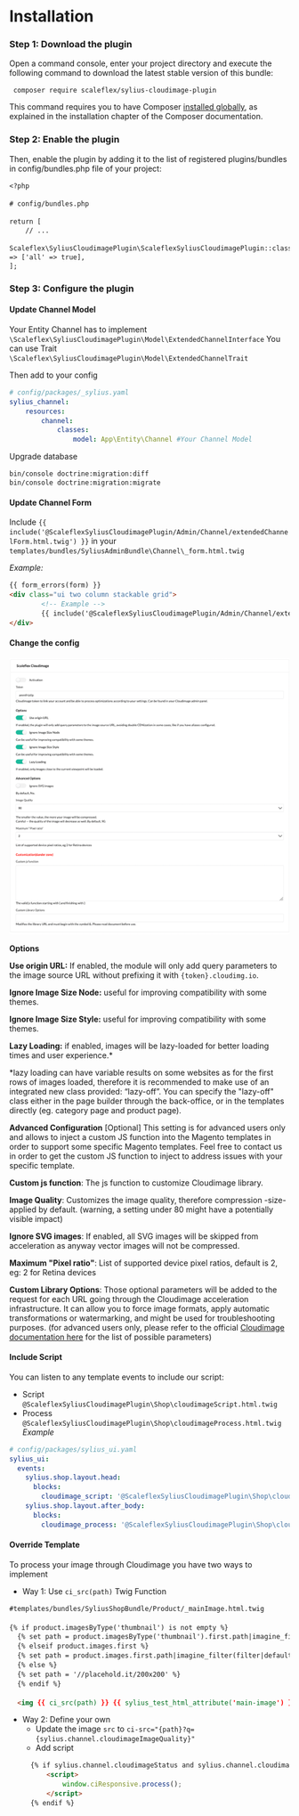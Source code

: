 # Installation

### Step 1: Download the plugin
Open a command console, enter your project directory and execute the 
following command to download the latest stable version of this bundle:

```shell
 composer require scaleflex/sylius-cloudimage-plugin
```

This command requires you to have Composer [installed globally](https://getcomposer.org/doc/00-intro.md), as explained in the installation 
chapter of the Composer documentation.

### Step 2: Enable the plugin
Then, enable the plugin by adding it to the list of registered 
plugins/bundles in config/bundles.php file of your project:

```injectablephp
<?php

# config/bundles.php

return [
    // ...
    Scaleflex\SyliusCloudimagePlugin\ScaleflexSyliusCloudimagePlugin::class => ['all' => true],
];
```

### Step 3: Configure the plugin

#### Update Channel Model
Your Entity Channel has to implement ```\Scaleflex\SyliusCloudimagePlugin\Model\ExtendedChannelInterface``` 
You can use Trait ```\Scaleflex\SyliusCloudimagePlugin\Model\ExtendedChannelTrait```

Then add to your config

```yaml
# config/packages/_sylius.yaml
sylius_channel:
    resources:
        channel:
            classes:
                model: App\Entity\Channel #Your Channel Model
```

Upgrade database

```shell
bin/console doctrine:migration:diff
bin/console doctrine:migration:migrate
```

#### Update Channel Form
Include ```{{ include('@ScaleflexSyliusCloudimagePlugin/Admin/Channel/extendedChannelForm.html.twig') }}```
in your ```templates/bundles/SyliusAdminBundle\Channel\_form.html.twig```

_Example:_
```html
{{ form_errors(form) }}
<div class="ui two column stackable grid">
        <!-- Example -->
        {{ include('@ScaleflexSyliusCloudimagePlugin/Admin/Channel/extendedChannelForm.html.twig') }}
</div>

```

#### Change the config
<img src="./doc/img.png"/>

**Options**

**Use origin URL:** If enabled, the module will only add query parameters to the image source URL without prefixing it with `{token}.cloudimg.io`.

**Ignore Image Size Node:** useful for improving compatibility with some themes.

**Ignore Image Size Style:** useful for improving compatibility with some themes.

**Lazy Loading:** if enabled, images will be lazy-loaded for better loading times and user experience.*

*lazy loading can have variable results on some websites as for the first rows of images loaded, therefore it is recommended to make use of an integrated new class provided: “lazy-off”. You can specify the "lazy-off" class either in the page builder through the back-office, or in the templates directly (eg. category page and product page).


**Advanced Configuration** [Optional]
This setting is for advanced users only and allows to inject a custom JS function into the Magento templates in order to support some specific Magento templates. Feel free to contact us in order to get the custom JS function to inject to address issues with your specific template.

**Custom js function**: The js function to customize Cloudimage library.

**Image Quality**: Customizes the image quality, therefore compression -size- applied by default. (warning, a setting under 80 might have a potentially visible impact)

**Ignore SVG images**: If enabled, all SVG images will be skipped from acceleration as anyway vector images will not be compressed.

**Maximum "Pixel ratio"**: List of supported device pixel ratios, default is 2, eg: 2 for Retina devices

**Custom Library Options**: Those optional parameters will be added to the request for each URL going through the Cloudimage acceleration infrastructure. It can allow you to force image formats, apply automatic transformations or watermarking, and might be used for troubleshooting purposes. (for advanced users only, please refer to the official [Cloudimage documentation here](https://docs/cloudimage.io) for the list of possible parameters)



#### Include Script
You can listen to any template events to include our script:
- Script ```@ScaleflexSyliusCloudimagePlugin\Shop\cloudimageScript.html.twig```
- Process ```@ScaleflexSyliusCloudimagePlugin\Shop\cloudimageProcess.html.twig```
_Example_
```yaml
# config/packages/sylius_ui.yaml
sylius_ui:
  events:
    sylius.shop.layout.head:
      blocks:
        cloudimage_script: '@ScaleflexSyliusCloudimagePlugin\Shop\cloudimageScript.html.twig'
    sylius.shop.layout.after_body:
      blocks:
        cloudimage_process: '@ScaleflexSyliusCloudimagePlugin\Shop\cloudimageProcess.html.twig'
```


#### Override Template
To process your image through Cloudimage you have two ways to implement

- Way 1: Use ```ci_src(path)``` Twig Function
```html
#templates/bundles/SyliusShopBundle/Product/_mainImage.html.twig

{% if product.imagesByType('thumbnail') is not empty %}
  {% set path = product.imagesByType('thumbnail').first.path|imagine_filter(filter|default('sylius_shop_product_thumbnail')) %}
  {% elseif product.images.first %}
  {% set path = product.images.first.path|imagine_filter(filter|default('sylius_shop_product_thumbnail')) %}
  {% else %}
  {% set path = '//placehold.it/200x200' %}
  {% endif %}

  <img {{ ci_src(path) }} {{ sylius_test_html_attribute('main-image') }} alt="{{ product.name }}" class="ui bordered image" />
```

- Way 2: Define your own
  - Update the image ```src``` to ```ci-src="{path}?q={sylius.channel.cloudimageImageQuality}"```
  - Add script
  ```html
    {% if sylius.channel.cloudimageStatus and sylius.channel.cloudimageToken %}
        <script>
            window.ciResponsive.process();
        </script>
    {% endif %}
  ```
